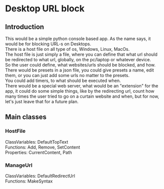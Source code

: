 # Desktop URL block
## Introduction
This would be a simple python console based app. As the name says, it would be for blocking URL-s on Desktops.  
There is a host file on all type of os, Windows, Linux, MacOs.  
The host file is just simply a file, where you can define that what url should be redirected to what url, globally, on the pc/laptop or whatever device.  
So the user could define, what websites/urls should be blocked, and how.  
There would be presets in a json file, you could give presets a name, edit them, or you can just add some urls no matter to the presets.  
You could add timers, to what should be executed when.  
There would be a special web server, what would be an "extension" for the app, it could do some simple things, like by the redirecting url, count how many times the user tried to go on a curtain website and when, but for now, let's just leave that for a future plan.  
## Main classes
### HostFile
ClassVariables: DefaultTopText  
Functions: Add, Remove, SetContent  
Properties: CurrentContent, Path  
### ManageUrl
ClassVariables: DefaultRedirectUrl  
Functions: MakeSyntax  
